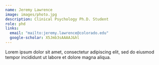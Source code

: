 ```yaml
---
name: Jeremy Lawrence
image: images/photo.jpg
description: Clinical Psychology Ph.D. Student
role: phd
links:
  email: "mailto:jeremy.lawrence@colorado.edu"
  google-scholar: X5Jmb3sAAAAJ&hl
---
```


Lorem ipsum dolor sit amet, consectetur adipiscing elit, sed do eiusmod tempor incididunt ut labore et dolore magna aliqua.
